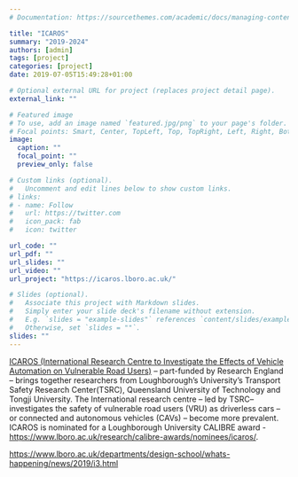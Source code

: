 ```yaml
---
# Documentation: https://sourcethemes.com/academic/docs/managing-content/

title: "ICAROS"
summary: "2019-2024"
authors: [admin]
tags: [project]
categories: [project]
date: 2019-07-05T15:49:28+01:00

# Optional external URL for project (replaces project detail page).
external_link: ""

# Featured image
# To use, add an image named `featured.jpg/png` to your page's folder.
# Focal points: Smart, Center, TopLeft, Top, TopRight, Left, Right, BottomLeft, Bottom, BottomRight.
image:
  caption: ""
  focal_point: ""
  preview_only: false

# Custom links (optional).
#   Uncomment and edit lines below to show custom links.
# links:
# - name: Follow
#   url: https://twitter.com
#   icon_pack: fab
#   icon: twitter

url_code: ""
url_pdf: ""
url_slides: ""
url_video: ""
url_project: "https://icaros.lboro.ac.uk/" 

# Slides (optional).
#   Associate this project with Markdown slides.
#   Simply enter your slide deck's filename without extension.
#   E.g. `slides = "example-slides"` references `content/slides/example-slides.md`.
#   Otherwise, set `slides = ""`.
slides: ""
---
```

[ICAROS (International Research Centre to Investigate the Effects of Vehicle Automation on Vulnerable Road Users)](https://icaros.lboro.ac.uk/) – part-funded by Research England – brings together researchers from  Loughborough’s University’s Transport Safety Research Center(TSRC), Queensland University  of Technology and Tongji University. The International research centre – led by TSRC– investigates the safety of vulnerable road users (VRU) as driverless cars – or connected and autonomous vehicles (CAVs) – become more prevalent. ICAROS is nominated for a Loughborough University CALIBRE award - https://www.lboro.ac.uk/research/calibre-awards/nominees/icaros/.

https://www.lboro.ac.uk/departments/design-school/whats-happening/news/2019/i3.html
